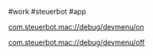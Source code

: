 #work #steuerbot #app 

[com.steuerbot.mac://debug/devmenu/on](com.steuerbot.mac://debug/devmenu/on)

[com.steuerbot.mac://debug/devmenu/off](com.steuerbot.mac://debug/devmenu/off)
